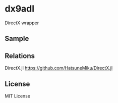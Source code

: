 dx9adl
======

DirectX wrapper


Sample
------



Relations
---------

DirectX.jl https://github.com/HatsuneMiku/DirectX.jl


License
-------

MIT License

